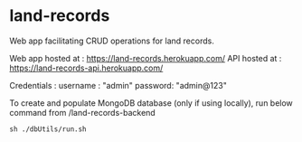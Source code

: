 # land-records
Web app facilitating CRUD operations for land records. 

Web app hosted at : https://land-records.herokuapp.com/
API hosted at : https://land-records-api.herokuapp.com/

Credentials : 
username : "admin"
password: "admin@123"

To create and populate MongoDB database (only if using locally), run below command from /land-records-backend
```
sh ./dbUtils/run.sh
```
